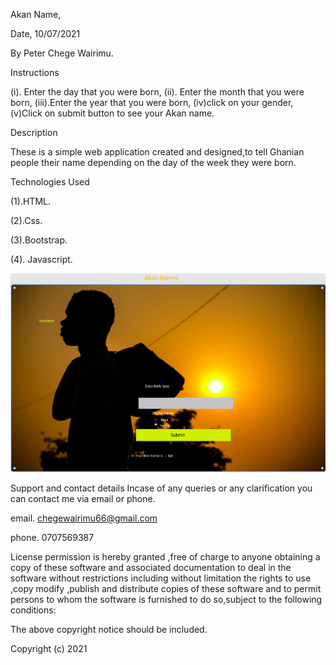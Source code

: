Akan Name,

Date, 10/07/2021


By Peter Chege Wairimu.

Instructions

(i). Enter the day that you were born,
(ii). Enter the month that you were born,
(iii).Enter the year that you were born,
(iv)click on your gender,
(v)Click on submit button to see your Akan name.

Description 

These is a simple web application created and designed,to tell Ghanian people their name depending on the day of the week they were born. 

Technologies Used

(1).HTML.

(2).Css.

(3).Bootstrap.

(4). Javascript.

![](assests/plan.png)


Support and contact details
Incase of any queries or any clarification you can contact me via email or phone.

email. chegewairimu66@gmail.com

phone. 0707569387

License permission is hereby granted ,free of charge to anyone obtaining a copy of these software and associated documentation to deal in the software without restrictions including without limitation the rights to use ,copy modify ,publish and distribute copies of these software and to permit persons to whom the software is furnished to do so,subject to the following conditions:

The above copyright notice should be included.

Copyright (c) 2021
